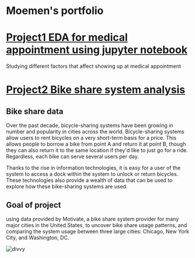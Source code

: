 # Moemen's portfolio

# [Project1 EDA for medical appointment using jupyter notebook](https://github.com/MoemenMamdouh99/Medical-Show-up-appointment)

Studying different factors that affect showing up at medical appointment

# [Project2 Bike share system analysis](https://github.com/MoemenMamdouh99/Bike-share-system)

## Bike share data

Over the past decade, bicycle-sharing systems have been growing in number and popularity in cities across the world. Bicycle-sharing systems allow users to rent bicycles on a very short-term basis for a price. This allows people to borrow a bike from point A and return it at point B, though they can also return it to the same location if they'd like to just go for a ride. Regardless, each bike can serve several users per day.

Thanks to the rise in information technologies, it is easy for a user of the system to access a dock within the system to unlock or return bicycles. These technologies also provide a wealth of data that can be used to explore how these bike-sharing systems are used.

## Goal of project 

using data provided by Motivate, a bike share system provider for many major cities in the United States, to uncover bike share usage patterns, and comparing the system usage between three large cities: Chicago, New York City, and Washington, DC.


![divvy](https://user-images.githubusercontent.com/109303588/192097057-11e020a1-d626-4720-9290-922f0439ecc4.jpg)
